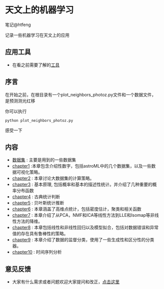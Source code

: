 
# 天文上的机器学习

笔记@htfeng

记录一些机器学习在天文上的应用

## 应用工具

- 在看之前需要了解的[工具](requirment.ipynb)

## 序言

在开始之前，在根目录有一个plot_neighbors_photoz.py文件和一个数据文件，是预测测光红移

你可以执行
```
python plot_neighbors_photoz.py
```
感受一下

## 内容

- [数据集](dataSet/dataSets.ipynb) : 主要是用到的一些数据集
- [chapter1](chapter1/Chapter1.ipynb) :本章包含介绍性数字，包括astroML中的几个数据集，以及一些数据可视化策略。
- [chapter2](chapter2/Chapter2.ipynb) : 本章讨论大数据集的计算策略。
- [chapter3](chapter3/Chapter3.ipynb) : 基本原理, 包括概率和基本的描述性统计。并介绍了几种重要的概率分布函数
- [chapter4](chapter4/Chapter4.ipynb) : 古典统计判断
- [chapter5](chapter5/Chapter5.ipynb) : 贝叶斯统计推断
- [chapter6](chapter6/Chapter6.ipynb) : 本章涵盖了高维点统计，包括密度估计，聚类和相关函数
- [chapter7](chapter7/Chapter7.ipynb) :  本章介绍了从PCA，NMF和ICA等线性方法到LLE和Isomap等非线性方法的降维。
- [chapter8](chapter8/Chapter8.ipynb) : 本章包括线性和非线性回归以及模型拟合，包括对数据错误和异常值的存在具有鲁棒性的策略。
- [chapter9](chapter9/Chapter9.ipynb) : 本章介绍了数据的监督分类，使用了一些生成性和区分性的分类器。
- [chapter10](chapter10/Chapter10.ipynb) : 时间序列分析

## 意见反馈

- 大家有什么需求或者问题欢迎大家提问和改正，[点击这里 ](https://github.com/fenghaotong/MachineLearning/issues/new)

```python

```
